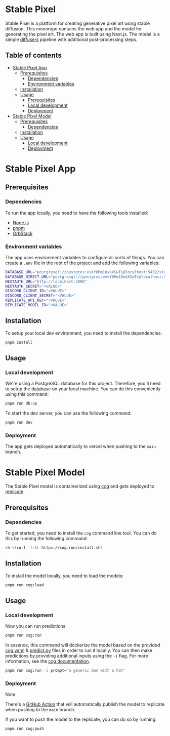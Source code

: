 # Stable Pixel

Stable Pixel is a platform for creating generative pixel art using stable diffusion. This monorepo contains the web app and the model for generating the pixel art. The web app is built using Next.js. The model is a simple [diffusers](https://pypi.org/project/diffusers/) pipeline with additional post-processing steps.

## Table of contents

- [Stable Pixel App](#stable-pixel-app)
  - [Prerequisites](#prerequisites)
    - [Dependencies](#dependencies)
    - [Environment variables](#environment-variables)
  - [Installation](#installation)
  - [Usage](#usage)
    - [Prerequisites](#prerequisites-1)
    - [Local development](#local-development)
    - [Deployment](#deployment)
- [Stable Pixel Model](#stable-pixel-model)
  - [Prerequisites](#prerequisites-2)
    - [Dependencies](#dependencies-1)
  - [Installation](#installation-1)
  - [Usage](#usage-1)
    - [Local development](#local-development-1)
    - [Deployment](#deployment-1)

# Stable Pixel App

## Prerequisites

### Dependencies

To run the app locally, you need to have the following tools installed:

- [Node.js](https://nodejs.org)
- [pnpm](https://pnpm.io)
- [OrbStack](https://www.orbstack.dev)

### Environment variables

The app uses environment variables to configure all sorts of things. You can create a `.env` file in the root of the project and add the following variables:

```bash
DATABASE_URL="postgresql://postgres:evkY6Mm1OxkXSwTs@localhost:5432/stable-pixel?pgbouncer=true&connection_limit=1"
DATABASE_DIRECT_URL="postgresql://postgres:evkY6Mm1OxkXSwTs@localhost:5432/stable-pixel"
NEXTAUTH_URL="http://localhost:3000"
NEXTAUTH_SECRET="<VALUE>"
DISCORD_CLIENT_ID="<VALUE>"
DISCORD_CLIENT_SECRET="<VALUE>"
REPLICATE_API_KEY="<VALUE>"
REPLICATE_MODEL_ID="<VALUE>"
```

## Installation

To setup your local dev environment, you need to install the dependencies:

```bash
pnpm install
```

## Usage

### Local development

We're using a PostgreSQL database for this project. Therefore, you'll need to setup the database on your local machine. You can do this conveniently using this command:

```bash
pnpm run db:up
```

To start the dev server, you can use the following command:

```bash
pnpm run dev
```

### Deployment

The app gets deployed automatically to vercel when pushing to the `main` branch.

# Stable Pixel Model

The Stable Pixel model is containerized using [cog](https://cog.run) and gets deployed to [replicate](https://replicate.com).

## Prerequisites

### Dependencies

To get started, you need to install the `cog` command line tool. You can do this by running the following command:

```bash
sh <(curl -fsSL https://cog.run/install.sh)
```

## Installation

To install the model locally, you need to load the models:

```bash
pnpm run cog:load
```

## Usage

### Local development

Now you can run predictions:

```bash
pnpm run cog:run
```

In essence, this command will dockerize the model based on the provided [cog.yaml](./cog/cog.yaml) & [predict.py](./cog/predict.py) files in order to run it locally. You can then make predictions by providing additional inputs using the `-i` flag. For more information, see the [cog documentation](https://cog.run/getting-started-own-model/).

```bash
pnpm run cog:run -i prompt="a generic man with a hat"
```

### Deployment

> [!NOTE]
> There's a [GitHub Action](.github/workflows/push.yaml) that will automatically publish the model to replicate when pushing to the `main` branch.

If you want to push the model to the replicate, you can do so by running:

```bash
pnpm run cog:push
```
